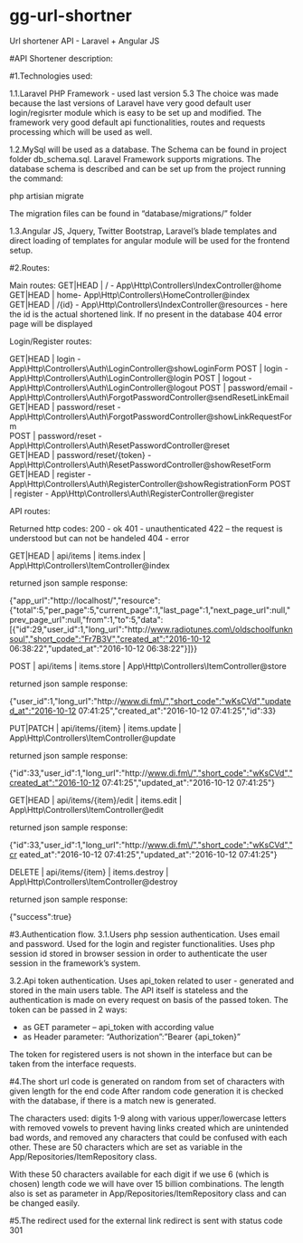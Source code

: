 # gg-url-shortner
Url shortener API - Laravel + Angular JS 



#API Shortener description:

#1.Technologies used: 

1.1.Laravel PHP Framework  - used last version 5.3
The choice was made because the last versions of Laravel have very good default user login/regisrter module which is easy to be set up and modified. 
The framework very good default api functionalities, routes and requests processing which will be used as well.

1.2.MySql will be used as a database. The Schema can be found in project folder db_schema.sql. Laravel Framework supports migrations. The database schema is described and can be set up from the project running the command:

 php artisian migrate

The migration files can be found in “database/migrations/”  folder 

1.3.Angular JS, Jquery, Twitter Bootstrap, Laravel’s blade templates and direct loading of templates for angular module will be used  for the frontend setup.


#2.Routes:

Main routes:
GET|HEAD | / - App\Http\Controllers\IndexController@home
GET|HEAD | home- App\Http\Controllers\HomeController@index   
GET|HEAD  | /{id} - App\Http\Controllers\IndexController@resources - here 
the id is the actual shortened link. If no present in the database 404 error page will be displayed

Login/Register routes:
                
GET|HEAD | login - App\Http\Controllers\Auth\LoginController@showLoginForm                POST     | login -  App\Http\Controllers\Auth\LoginController@login
POST     | logout - App\Http\Controllers\Auth\LoginController@logout                       POST     | password/email - App\Http\Controllers\Auth\ForgotPasswordController@sendResetLinkEmail  
GET|HEAD | password/reset - App\Http\Controllers\Auth\ForgotPasswordController@showLinkRequestForm  
POST     | password/reset - App\Http\Controllers\Auth\ResetPasswordController@reset   
GET|HEAD | password/reset/{token} -           App\Http\Controllers\Auth\ResetPasswordController@showResetForm         
GET|HEAD | register  - App\Http\Controllers\Auth\RegisterController@showRegistrationForm 
POST     | register - App\Http\Controllers\Auth\RegisterController@register        

API routes:

Returned http codes: 
200 - ok
401 - unauthenticated
422 – the request is understood but can not be handeled
404 - error

GET|HEAD | api/items | items.index | App\Http\Controllers\ItemController@index

returned json sample response:

{"app_url":"http:\/\/localhost\/","resource":{"total":5,"per_page":5,"current_page":1,"last_page":1,"next_page_url":null,"prev_page_url":null,"from":1,"to":5,"data":[{"id":29,"user_id":1,"long_url":"http:\/\/www.radiotunes.com\/oldschoolfunknsoul","short_code":"Fr7B3V","created_at":"2016-10-12 06:38:22","updated_at":"2016-10-12 06:38:22"}]}}


POST | api/items | items.store | App\Http\Controllers\ItemController@store

returned json sample response:

{"user_id":1,"long_url":"http:\/\/www.di.fm\/","short_code":"wKsCVd","updated_at":"2016-10-12 07:41:25","created_at":"2016-10-12 07:41:25","id":33}

PUT|PATCH | api/items/{item} | items.update | App\Http\Controllers\ItemController@update

returned json sample response:

{"id":33,"user_id":1,"long_url":"http:\/\/www.di.fm\/","short_code":"wKsCVd","created_at":"2016-10-12 07:41:25","updated_at":"2016-10-12 07:41:25"}

GET|HEAD | api/items/{item}/edit | items.edit | App\Http\Controllers\ItemController@edit

returned json sample response:

{"id":33,"user_id":1,"long_url":"http:\/\/www.di.fm\/","short_code":"wKsCVd","cr
eated_at":"2016-10-12 07:41:25","updated_at":"2016-10-12 07:41:25"}

DELETE | api/items/{item} | items.destroy | App\Http\Controllers\ItemController@destroy

returned json sample response:

{"success":true}



#3.Authentication flow. 
3.1.Users php session authentication.
Uses email and password. Used for the login and register functionalities. Uses php session id stored in browser session in order to authenticate the user session in the framework’s system. 

3.2.Api token authentication. 
Uses api_token related to user - generated and stored in the main users table. 
The API itself is stateless and the authentication is made on every request on basis of the passed token. The token can be passed in 2 ways:
- as GET parameter – api_token with according value
- as Header parameter: “Authorization”:”Bearer {api_token}”

The token for registered users is not shown in the interface but can be taken from the interface requests. 

#4.The short url code is generated on random from set of characters with given length for the end code
After random code generation it is checked with the database, if there is a match new is generated. 

The characters used: 
digits 1-9 along with various upper/lowercase letters with removed vowels to prevent having links created which are unintended bad words, and removed any characters that could be confused with each other. These are 50 characters which are set as variable in the App/Repositories/ItemRepository class.


With these 50 characters available for each digit if we use 6 (which is chosen) length code we will have over 15 billion combinations. The length also is set as parameter in App/Repositories/ItemRepository class and can be changed easily. 

#5.The redirect used for the external link redirect is sent with status code 301


